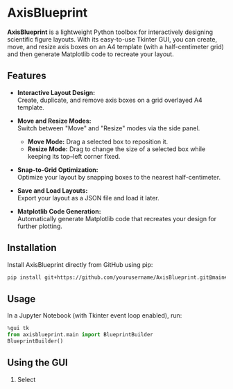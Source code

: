 # AxisBlueprint

**AxisBlueprint** is a lightweight Python toolbox for interactively designing scientific figure layouts. With its easy-to-use Tkinter GUI, you can create, move, and resize axis boxes on an A4 template (with a half-centimeter grid) and then generate Matplotlib code to recreate your layout.

## Features

- **Interactive Layout Design:**  
  Create, duplicate, and remove axis boxes on a grid overlayed A4 template.
  
- **Move and Resize Modes:**  
  Switch between "Move" and "Resize" modes via the side panel.  
  - **Move Mode:** Drag a selected box to reposition it.  
  - **Resize Mode:** Drag to change the size of a selected box while keeping its top–left corner fixed.
  
- **Snap-to-Grid Optimization:**  
  Optimize your layout by snapping boxes to the nearest half-centimeter.
  
- **Save and Load Layouts:**  
  Export your layout as a JSON file and load it later.
  
- **Matplotlib Code Generation:**  
  Automatically generate Matplotlib code that recreates your design for further plotting.

## Installation

Install AxisBlueprint directly from GitHub using pip:

```bash
pip install git+https://github.com/yourusername/AxisBlueprint.git@main#egg=axisblueprint
```

## Usage

In a Jupyter Notebook (with Tkinter event loop enabled), run:

```python
%gui tk
from axisblueprint.main import BlueprintBuilder
BlueprintBuilder()
```

## Using the GUI

1. Select 
